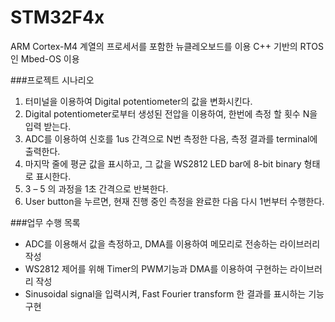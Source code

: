 # STM32F4x

ARM Cortex-M4 계열의 프로세서를 포함한 뉴클레오보드를 이용
C++ 기반의 RTOS인 Mbed-OS 이용

###프로젝트 시나리오
1.	터미널을 이용하여 Digital potentiometer의 값을 변화시킨다.
2.	Digital potentiometer로부터 생성된 전압을 이용하여, 한번에 측정 할 횟수 N을 입력 받는다.
3.	ADC를 이용하여 신호를 1us 간격으로 N번 측정한 다음, 측정 결과를 terminal에 출력한다.
4.	마지막 줄에 평균 값을 표시하고, 그 값을 WS2812 LED bar에 8-bit binary 형태로 표시한다.
5.	3 – 5 의 과정을 1초 간격으로 반복한다.
6.	User button을 누르면, 현재 진행 중인 측정을 완료한 다음 다시 1번부터 수행한다.

###업무 수행 목록
- ADC를 이용해서 값을 측정하고, DMA를 이용하여 메모리로 전송하는 라이브러리 작성
- WS2812 제어를 위해 Timer의 PWM기능과 DMA를 이용하여 구현하는 라이브러리 작성
- Sinusoidal signal을 입력시켜, Fast Fourier transform 한 결과를 표시하는 기능 구현
